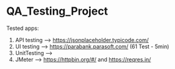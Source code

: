 # QA_Testing_Project
Tested apps:
1. API testing --> https://jsonplaceholder.typicode.com/
2. UI testing --> https://parabank.parasoft.com/  (61 Test - 5min)
3. UnitTesting --> 
4. JMeter --> https://httpbin.org/#/ and https://reqres.in/
